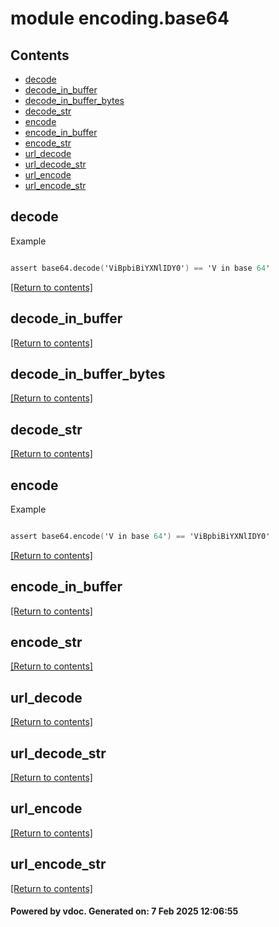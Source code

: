 # module encoding.base64


## Contents
- [decode](#decode)
- [decode_in_buffer](#decode_in_buffer)
- [decode_in_buffer_bytes](#decode_in_buffer_bytes)
- [decode_str](#decode_str)
- [encode](#encode)
- [encode_in_buffer](#encode_in_buffer)
- [encode_str](#encode_str)
- [url_decode](#url_decode)
- [url_decode_str](#url_decode_str)
- [url_encode](#url_encode)
- [url_encode_str](#url_encode_str)

## decode
Example
```v

assert base64.decode('ViBpbiBiYXNlIDY0') == 'V in base 64'

```

[[Return to contents]](#Contents)

## decode_in_buffer
[[Return to contents]](#Contents)

## decode_in_buffer_bytes
[[Return to contents]](#Contents)

## decode_str
[[Return to contents]](#Contents)

## encode
Example
```v

assert base64.encode('V in base 64') == 'ViBpbiBiYXNlIDY0'

```

[[Return to contents]](#Contents)

## encode_in_buffer
[[Return to contents]](#Contents)

## encode_str
[[Return to contents]](#Contents)

## url_decode
[[Return to contents]](#Contents)

## url_decode_str
[[Return to contents]](#Contents)

## url_encode
[[Return to contents]](#Contents)

## url_encode_str
[[Return to contents]](#Contents)

#### Powered by vdoc. Generated on: 7 Feb 2025 12:06:55
